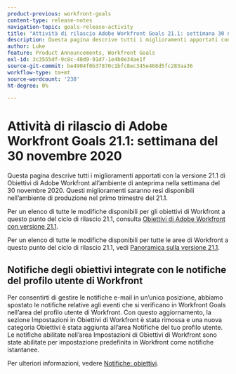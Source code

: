 ```yaml
---
product-previous: workfront-goals
content-type: release-notes
navigation-topic: goals-release-activity
title: "Attività di rilascio Adobe Workfront Goals 21.1: settimana 30 novembre 2020"
description: Questa pagina descrive tutti i miglioramenti apportati con la versione 21.1 di Obiettivi di Adobe Workfront all’ambiente di anteprima nella settimana del 30 novembre 2020. Questi miglioramenti saranno resi disponibili nell’ambiente di produzione nel primo trimestre del 21.1.
author: Luke
feature: Product Announcements, Workfront Goals
exl-id: 3c3555df-9c8c-40d9-91d7-1e4b0e34ae1f
source-git-commit: be4904f0b37870c1bfc8ec345e468d5fc283aa36
workflow-type: tm+mt
source-wordcount: '238'
ht-degree: 0%

---
```


# Attività di rilascio di Adobe Workfront Goals 21.1: settimana del 30 novembre 2020

Questa pagina descrive tutti i miglioramenti apportati con la versione 21.1 di Obiettivi di Adobe Workfront all’ambiente di anteprima nella settimana del 30 novembre 2020. Questi miglioramenti saranno resi disponibili nell’ambiente di produzione nel primo trimestre del 21.1.

Per un elenco di tutte le modifiche disponibili per gli obiettivi di Workfront a questo punto del ciclo di rilascio 21.1, consulta [Obiettivi di Adobe Workfront con versione 21.1](../../../../product-announcements/product-releases/goals-release-activity/goals-release-21-1.md).

Per un elenco di tutte le modifiche disponibili per tutte le aree di Workfront a questo punto del ciclo di rilascio 21.1, vedi [Panoramica sulla versione 21.1](../../../../product-announcements/product-releases/21.1-release-activity/21-1-release-overview.md).

## Notifiche degli obiettivi integrate con le notifiche del profilo utente di Workfront

Per consentirti di gestire le notifiche e-mail in un’unica posizione, abbiamo spostato le notifiche relative agli eventi che si verificano in Workfront Goals nell’area del profilo utente di Workfront. Con questo aggiornamento, la sezione Impostazioni in Obiettivi di Workfront è stata rimossa e una nuova categoria Obiettivi è stata aggiunta all’area Notifiche del tuo profilo utente. Le notifiche abilitate nell’area Impostazioni di Obiettivi di Workfront sono state abilitate per impostazione predefinita in Workfront come notifiche istantanee.

Per ulteriori informazioni, vedere [Notifiche: obiettivi](../../../../workfront-basics/using-notifications/notifications-goals.md).

